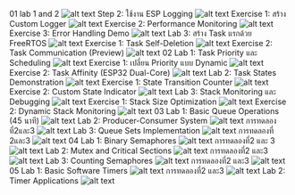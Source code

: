 01
lab 1 and 2
![alt text](image.png)
Step 2: ใช้งาน ESP Logging
![alt text](image-2.png)
Exercise 1: สร้าง Custom Logger
![alt text](image-3.png)
Exercise 2: Performance Monitoring
![alt text](image-4.png)
Exercise 3: Error Handling Demo
![alt text](image-5.png)
Lab 3: สร้าง Task แรกด้วย FreeRTOS
![alt text](image-6.png)
Exercise 1: Task Self-Deletion
![alt text](image-7.png)
Exercise 2: Task Communication (Preview)
![alt text](image-8.png)
02
Lab 1: Task Priority และ Scheduling
![alt text](image-9.png)
Exercise 1: เปลี่ยน Priority แบบ Dynamic
![alt text](image-10.png)
Exercise 2: Task Affinity (ESP32 Dual-Core)
![alt text](image-11.png)
Lab 2: Task States Demonstration
![alt text](image-12.png)
Exercise 1: State Transition Counter
![alt text](image-13.png)
Exercise 2: Custom State Indicator
![alt text](image-14.png)
Lab 3: Stack Monitoring และ Debugging
![alt text](image-15.png)
Exercise 1: Stack Size Optimization
![alt text](image-16.png)
Exercise 2: Dynamic Stack Monitoring
![alt text](image-17.png)
03
Lab 1: Basic Queue Operations (45 นาที)
![alt text](image-18.png)
Lab 2: Producer-Consumer System
![alt text](image-20.png)
การทดลองที่2และ3
![alt text](image-21.png)
Lab 3: Queue Sets Implementation
![alt text](image-22.png)
การทดลองที่ 2และ3
![alt text](image-23.png)
04
Lab 1: Binary Semaphores 
![alt text](image-24.png)
การทดลองที่2 และ 3
![alt text](image-25.png)
Lab 2: Mutex and Critical Sections
![alt text](image-26.png)
การทดลองที่2 และ3
![alt text](image-27.png)
Lab 3: Counting Semaphores
![alt text](image-28.png)
การทดลองที่2 และ3
![alt text](image-29.png)
05
Lab 1: Basic Software Timers
![alt text](image-30.png)
การทดลองที่2 และ3
![alt text](image-31.png)
Lab 2: Timer Applications
![alt text](image-32.png)